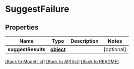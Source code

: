 # SuggestFailure

## Properties
Name | Type | Description | Notes
------------ | ------------- | ------------- | -------------
**suggestResults** | [**object**](.md) |  | [optional] 

[[Back to Model list]](../README.md#documentation-for-models) [[Back to API list]](../README.md#documentation-for-api-endpoints) [[Back to README]](../README.md)


